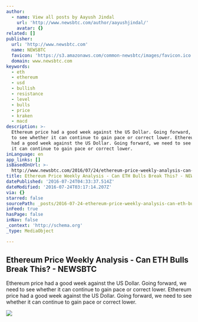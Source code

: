 ```yaml
---
author:
  - name: View all posts by Aayush Jindal
    url: 'http://www.newsbtc.com/author/aayushjindal/'
    avatar: {}
related: []
publisher:
  url: 'http://www.newsbtc.com'
  name: NEWSBTC
  favicon: 'https://s3.amazonaws.com/common-newsbtc/images/favicon.ico'
  domain: www.newsbtc.com
keywords:
  - eth
  - ethereum
  - usd
  - bullish
  - resistance
  - level
  - bulls
  - price
  - kraken
  - macd
description: >-
  Ethereum price had a good week against the US Dollar. Going forward, we need
  to see whether it can continue to gain pace or correct lower. Ethereum price
  had a good week against the US Dollar. Going forward, we need to see whether
  it can continue to gain pace or correct lower.
inLanguage: en
app_links: []
isBasedOnUrl: >-
  http://www.newsbtc.com/2016/07/24/ethereum-price-weekly-analysis-can-eth-bulls-break/
title: Ethereum Price Weekly Analysis - Can ETH Bulls Break This? - NEWSBTC
datePublished: '2016-07-24T04:33:37.514Z'
dateModified: '2016-07-24T03:17:14.207Z'
via: {}
starred: false
sourcePath: _posts/2016-07-24-ethereum-price-weekly-analysis-can-eth-bulls-break-this-.md
inFeed: true
hasPage: false
inNav: false
_context: 'http://schema.org'
_type: MediaObject

---
```

<article style=""><h1>Ethereum Price Weekly Analysis - Can ETH Bulls Break This? - NEWSBTC</h1><p>Ethereum price had a good week against the US Dollar. Going forward, we need to see whether it can continue to gain pace or correct lower. Ethereum price had a good week against the US Dollar. Going forward, we need to see whether it can continue to gain pace or correct lower.</p><img src="http://s3.amazonaws.com/main-newsbtc-images/2016/07/24035153/Ethereum20.png" /></article>